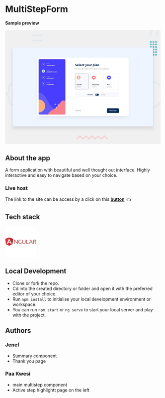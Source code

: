 # MultiStepForm
**Sample preview**

<img src="./src/assets/preview.jpg" alt="preview of multiStepForm application" width="500px" >

## About the app
A form application with beautiful and well thought out interface. Highly interactive and easy to navigate based on your choice.

### Live host
The link to the site can be access by a click on this [**button**](https://multi-step-form-beta-five.vercel.app/) 👈

## Tech stack
<img src="./src/assets/icon-angular.svg" alt="angular svg image" width="100px" >

## Local Development
- Clone or fork the repo. 
- Cd into the created directory or folder and open it with the preferred editor of your choice. 
- Run `npm install` to initialise your local development environment or workspace. 
- You can run `npm start` or `ng serve` to start your local server and play with the project. 

## Authors
### Jenef
- Summary component
- Thank you page

### Paa Kwesi
- main multistep component
- Active step highlightt page on the left




